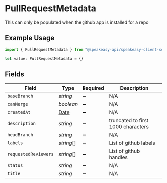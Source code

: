# PullRequestMetadata

This can only be populated when the github app is installed for a repo

## Example Usage

```typescript
import { PullRequestMetadata } from "@speakeasy-api/speakeasy-client-sdk-typescript/sdk/models/shared";

let value: PullRequestMetadata = {};
```

## Fields

| Field                                                                                         | Type                                                                                          | Required                                                                                      | Description                                                                                   |
| --------------------------------------------------------------------------------------------- | --------------------------------------------------------------------------------------------- | --------------------------------------------------------------------------------------------- | --------------------------------------------------------------------------------------------- |
| `baseBranch`                                                                                  | *string*                                                                                      | :heavy_minus_sign:                                                                            | N/A                                                                                           |
| `canMerge`                                                                                    | *boolean*                                                                                     | :heavy_minus_sign:                                                                            | N/A                                                                                           |
| `createdAt`                                                                                   | [Date](https://developer.mozilla.org/en-US/docs/Web/JavaScript/Reference/Global_Objects/Date) | :heavy_minus_sign:                                                                            | N/A                                                                                           |
| `description`                                                                                 | *string*                                                                                      | :heavy_minus_sign:                                                                            | truncated to first 1000 characters                                                            |
| `headBranch`                                                                                  | *string*                                                                                      | :heavy_minus_sign:                                                                            | N/A                                                                                           |
| `labels`                                                                                      | *string*[]                                                                                    | :heavy_minus_sign:                                                                            | List of github labels                                                                         |
| `requestedReviewers`                                                                          | *string*[]                                                                                    | :heavy_minus_sign:                                                                            | List of github handles                                                                        |
| `status`                                                                                      | *string*                                                                                      | :heavy_minus_sign:                                                                            | N/A                                                                                           |
| `title`                                                                                       | *string*                                                                                      | :heavy_minus_sign:                                                                            | N/A                                                                                           |